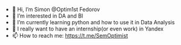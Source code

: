- 👋 Hi, I’m Simon @Optim1st Fedorov
- 👀 I’m interested in DA and BI
- 🌱 I’m currently learning python and how to use it in Data Analysis
- 💞️ I really want to have an internship(or even work) in Yandex
- 📫 How to reach me: https://t.me/SemOptimist

